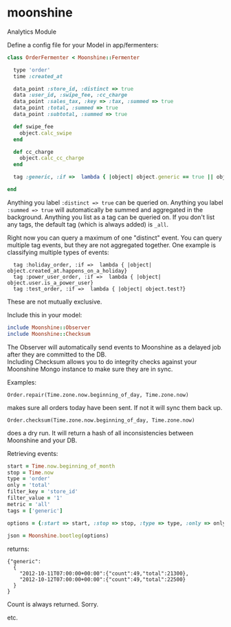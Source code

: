 moonshine
=========

Analytics Module

Define a config file for your Model in app/fermenters:
```ruby
class OrderFermenter < Moonshine::Fermenter

  type 'order'
  time :created_at

  data_point :store_id, :distinct => true
  data :user_id, :swipe_fee, :cc_charge
  data_point :sales_tax, :key => :tax, :summed => true
  data_point :total, :summed => true
  data_point :subtotal, :summed => true

  def swipe_fee
    object.calc_swipe 
  end

  def cc_charge
    object.calc_cc_charge
  end

  tag :generic, :if =>  lambda { |object| object.generic == true || object.fake == true}

end
```

Anything you label ```:distinct => true``` can be queried on.
Anything you label ```:summed => true``` will automatically be summed and aggregated in the background.
Anything you list as a tag can be queried on.  If you don't list any tags, the default tag (which is always added) is ```_all```.

Right now you can query a maximum of one "distinct" event.  You can query multiple tag events, but they are not aggregated together.  One example is classifying multiple types of events:

```
  tag :holiday_order, :if =>  lambda { |object| object.created_at.happens_on_a_holiday}
  tag :power_user_order, :if =>  lambda { |object| object.user.is_a_power_user}
  tag :test_order, :if =>  lambda { |object| object.test?}
```
These are not mutually exclusive.

Include this in your model:
```ruby
include Moonshine::Observer
include Moonshine::Checksum
```

The Observer will automatically send events to Moonshine as a delayed job after they are committed to the DB.  
Including Checksum allows you to do integrity checks against your Moonshine Mongo instance to make sure they are in sync.

Examples:

```
Order.repair(Time.zone.now.beginning_of_day, Time.zone.now)
```
makes sure all orders today have been sent.  If not it will sync them back up.

```
Order.checksum(Time.zone.now.beginning_of_day, Time.zone.now)
```
does a dry run.  It will return a hash of all inconsistencies between Moonshine and your DB.

Retrieving events:

```ruby
start = Time.now.beginning_of_month
stop = Time.now
type = 'order'
only = 'total'
filter_key = 'store_id'
filter_value = '1'
metric = 'all'
tags = ['generic']

options = {:start => start, :stop => stop, :type => type, :only => only, :tags => tags, :metric => metric, :filter_key => filter_key, :filter_value => filter_value}
          
json = Moonshine.bootleg(options)
```

returns:

```
{"generic":
  {
    "2012-10-11T07:00:00+00:00":{"count":49,"total":21300},
    "2012-10-12T07:00:00+00:00":{"count":49,"total":22500}
  }
}
```

Count is always returned.  Sorry.

etc.
